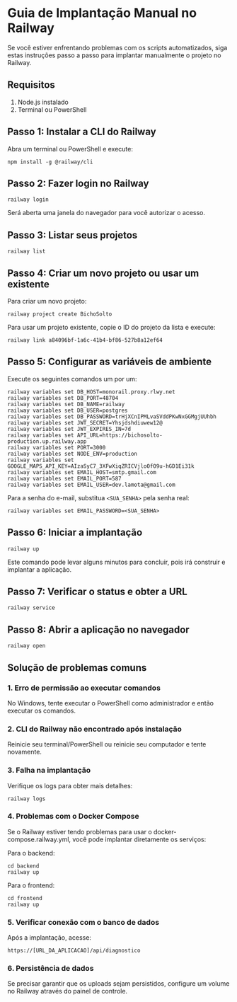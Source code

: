 # Guia de Implantação Manual no Railway

Se você estiver enfrentando problemas com os scripts automatizados, siga estas instruções passo a passo para implantar manualmente o projeto no Railway.

## Requisitos

1. Node.js instalado
2. Terminal ou PowerShell

## Passo 1: Instalar a CLI do Railway

Abra um terminal ou PowerShell e execute:

```
npm install -g @railway/cli
```

## Passo 2: Fazer login no Railway

```
railway login
```

Será aberta uma janela do navegador para você autorizar o acesso.

## Passo 3: Listar seus projetos

```
railway list
```

## Passo 4: Criar um novo projeto ou usar um existente

Para criar um novo projeto:
```
railway project create BichoSolto
```

Para usar um projeto existente, copie o ID do projeto da lista e execute:
```
railway link a84096bf-1a6c-41b4-bf86-527b8a12ef64
```

## Passo 5: Configurar as variáveis de ambiente

Execute os seguintes comandos um por um:

```
railway variables set DB_HOST=monorail.proxy.rlwy.net
railway variables set DB_PORT=48704
railway variables set DB_NAME=railway
railway variables set DB_USER=postgres
railway variables set DB_PASSWORD=trHjXCnIPMLvaSVddPKwNxGGMgjUUhbh
railway variables set JWT_SECRET=Yhsjdshdiuwew12@
railway variables set JWT_EXPIRES_IN=7d
railway variables set API_URL=https://bichosolto-production.up.railway.app
railway variables set PORT=3000
railway variables set NODE_ENV=production
railway variables set GOOGLE_MAPS_API_KEY=AIzaSyC7_3XFwXiqZRICVjloOfO9u-hGD1Ei31k
railway variables set EMAIL_HOST=smtp.gmail.com
railway variables set EMAIL_PORT=587
railway variables set EMAIL_USER=dev.lamota@gmail.com
```

Para a senha do e-mail, substitua `<SUA_SENHA>` pela senha real:
```
railway variables set EMAIL_PASSWORD=<SUA_SENHA>
```

## Passo 6: Iniciar a implantação

```
railway up
```

Este comando pode levar alguns minutos para concluir, pois irá construir e implantar a aplicação.

## Passo 7: Verificar o status e obter a URL

```
railway service
```

## Passo 8: Abrir a aplicação no navegador

```
railway open
```

## Solução de problemas comuns

### 1. Erro de permissão ao executar comandos

No Windows, tente executar o PowerShell como administrador e então executar os comandos.

### 2. CLI do Railway não encontrado após instalação

Reinicie seu terminal/PowerShell ou reinicie seu computador e tente novamente.

### 3. Falha na implantação

Verifique os logs para obter mais detalhes:
```
railway logs
```

### 4. Problemas com o Docker Compose

Se o Railway estiver tendo problemas para usar o docker-compose.railway.yml, você pode implantar diretamente os serviços:

Para o backend:
```
cd backend
railway up
```

Para o frontend:
```
cd frontend
railway up
```

### 5. Verificar conexão com o banco de dados

Após a implantação, acesse:
```
https://[URL_DA_APLICACAO]/api/diagnostico
```

### 6. Persistência de dados

Se precisar garantir que os uploads sejam persistidos, configure um volume no Railway através do painel de controle. 